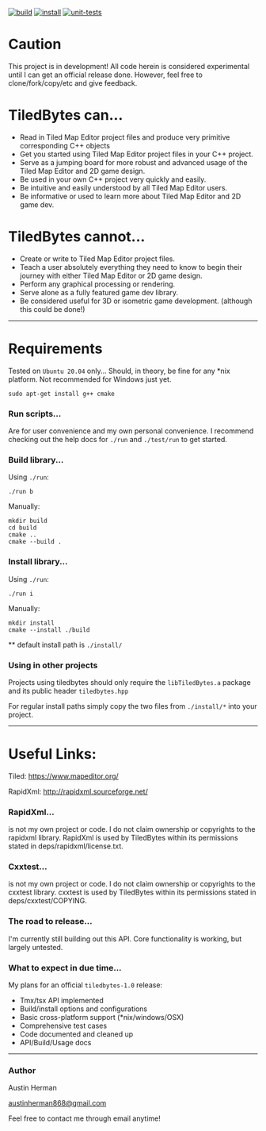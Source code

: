 [![build](https://github.com/austeeen/tiledbytes/actions/workflows/build.yml/badge.svg)](https://github.com/austeeen/tiledbytes/actions/workflows/build.yml)
[![install](https://github.com/austeeen/tiledbytes/actions/workflows/in-tree-install.yml/badge.svg)](https://github.com/austeeen/tiledbytes/actions/workflows/in-tree-install.yml)
[![unit-tests](https://github.com/austeeen/tiledbytes/actions/workflows/unit-tests.yml/badge.svg)](https://github.com/austeeen/tiledbytes/actions/workflows/unit-tests.yml)


# Caution

This project is in development! All code herein is considered experimental until I can get an
official release done. However, feel free to clone/fork/copy/etc and give feedback.

# TiledBytes can...

 - Read in Tiled Map Editor project files and produce very primitive corresponding C++ objects
 - Get you started using Tiled Map Editor project files in your C++ project.
 - Serve as a jumping board for more robust and advanced usage of the Tiled Map Editor and 2D game
   design.
 - Be used in your own C++ project very quickly and easily.
 - Be intuitive and easily understood by all Tiled Map Editor users.
 - Be informative or used to learn more about Tiled Map Editor and 2D game dev.

# TiledBytes cannot...

 - Create or write to Tiled Map Editor project files.
 - Teach a user absolutely everything they need to know to begin their journey with either Tiled Map
   Editor or 2D game design.
 - Perform any graphical processing or rendering.
 - Serve alone as a fully featured game dev library.
 - Be considered useful for 3D or isometric game development. (although this could be done!)


---


# Requirements

Tested on `Ubuntu 20.04` only... Should, in theory, be fine for any *nix platform. Not recommended
for Windows just yet.

    sudo apt-get install g++ cmake


### Run scripts...

Are for user convenience and my own personal convenience. I recommend checking out the help docs for
`./run` and `./test/run` to get started.


### Build library...

Using `./run`:

    ./run b

Manually:

    mkdir build
    cd build
    cmake ..
    cmake --build .


### Install library...

Using `./run`:

    ./run i

Manually:

    mkdir install
    cmake --install ./build

** default install path is `./install/`


### Using in other projects

Projects using tiledbytes should only require the `libTiledBytes.a` package and its public header
`tiledbytes.hpp`

For regular install paths simply copy the two files from `./install/*` into your project.


---


# Useful Links:

Tiled: https://www.mapeditor.org/

RapidXml: http://rapidxml.sourceforge.net/

### RapidXml...

is not my own project or code. I do not claim ownership or copyrights to the rapidxml library.
RapidXml is used by TiledBytes within its permissions stated in deps/rapidxml/license.txt.

### Cxxtest...

is not my own project or code. I do not claim ownership or copyrights to the cxxtest library.
cxxtest is used by TiledBytes within its permissions stated in deps/cxxtest/COPYING.

### The road to release...

I'm currently still building out this API. Core functionality is working, but largely untested.

### What to expect in due time...

My plans for an official `tiledbytes-1.0` release:
 - Tmx/tsx API implemented
 - Build/install options and configurations
 - Basic cross-platform support (*nix/windows/OSX)
 - Comprehensive test cases
 - Code documented and cleaned up
 - API/Build/Usage docs


---


### Author

Austin Herman

austinherman868@gmail.com

Feel free to contact me through email anytime!
